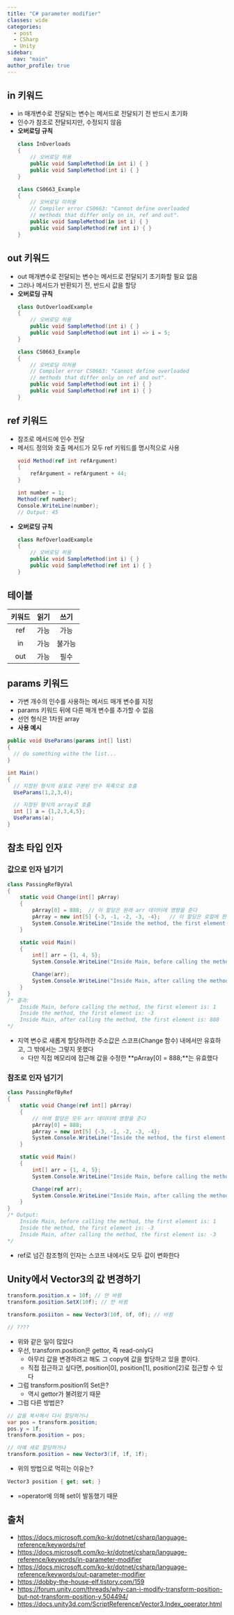 ```yaml
---
title: "C# parameter modifier"
classes: wide
categories: 
  - post
  - CSharp
  - Unity
sidebar:
  nav: "main"
author_profile: true
---
```

   

## in 키워드
* in 매개변수로 전달되는 변수는 메서드로 전달되기 전 반드시 초기화
* 인수가 참조로 전달되지만, 수정되지 않음
* **오버로딩 규칙**
  ```csharp
  class InOverloads
  {
      // 오버로딩 허용
      public void SampleMethod(in int i) { }
      public void SampleMethod(int i) { }
  }

  class CS0663_Example
  {
      // 오버로딩 미허용
      // Compiler error CS0663: "Cannot define overloaded
      // methods that differ only on in, ref and out".
      public void SampleMethod(in int i) { }
      public void SampleMethod(ref int i) { }
  }
  ```

## out 키워드
* out 매개변수로 전달되는 변수는 메서드로 전달되기 초기화할 필요 없음
* 그러나 메서드가 반환되기 전, 반드시 값을 할당
* **오버로딩 규칙**
  ```csharp
  class OutOverloadExample
  {
      // 오버로딩 허용
      public void SampleMethod(int i) { }
      public void SampleMethod(out int i) => i = 5;
  }

  class CS0663_Example
  {
      // 오버로딩 미허용
      // Compiler error CS0663: "Cannot define overloaded
      // methods that differ only on ref and out".
      public void SampleMethod(out int i) { }
      public void SampleMethod(ref int i) { }
  }
  ```

## ref 키워드  
* 참조로 메서드에 인수 전달
* 메서드 정의와 호출 메서드가 모두 ref 키워드를 명시적으로 사용
  ```csharp
  void Method(ref int refArgument)
  {
      refArgument = refArgument + 44;
  }

  int number = 1;
  Method(ref number);
  Console.WriteLine(number);
  // Output: 45
  ```
* **오버로딩 규칙**
  ```csharp
  class RefOverloadExample
  {
      // 오버로딩 허용
      public void SampleMethod(int i) { }
      public void SampleMethod(ref int i) { }
  }
  ```

## 테이블

|키워드|읽기|쓰기|
|:---:|:---:|:---:|
|ref|가능|가능|
|in|가능|불가능|
|out|가능|필수|

## params 키워드
* 가변 개수의 인수를 사용하는 메서드 매개 변수를 지정
* params 키워드 뒤에 다른 매개 변수를 추가할 수 없음
* 선언 형식은 1차원 array
* **사용 예시**

```csharp
public void UseParams(params int[] list) 
{
  // do something withe the list...
}

int Main()
{
  // 지정된 형식의 쉼표로 구분된 인수 목록으로 호출
  UseParams(1,2,3,4);

  // 지정된 형식의 array로 호출
  int [] a = {1,2,3,4,5};
  UseParams(a);
}
```

## 참초 타입 인자
### 값으로 인자 넘기기

```csharp
class PassingRefByVal
{
    static void Change(int[] pArray)
    {
        pArray[0] = 888;  // 이 할당은 원래 arr 데이터에 영향을 준다
        pArray = new int[5] {-3, -1, -2, -3, -4};   // 이 할당은 로컬에 한정된다
        System.Console.WriteLine("Inside the method, the first element is: {0}", pArray[0]);
    }

    static void Main()
    {
        int[] arr = {1, 4, 5};
        System.Console.WriteLine("Inside Main, before calling the method, the first element is: {0}", arr [0]);

        Change(arr);
        System.Console.WriteLine("Inside Main, after calling the method, the first element is: {0}", arr [0]);
    }
}
/* 결과:
    Inside Main, before calling the method, the first element is: 1
    Inside the method, the first element is: -3
    Inside Main, after calling the method, the first element is: 888
*/
```

* 지역 변수로 새롭게 할당하려한 주소값은 스코프(Change 함수) 내에서만 유효하고, 그 밖에서는 그렇지 못했다
  * 다만 직접 메모리에 접근해 값을 수정한 **pArray[0] = 888;**는 유효했다

### 참조로 인자 넘기기

```csharp
class PassingRefByRef
{
    static void Change(ref int[] pArray)
    {
        // 아래 할당은 모두 arr 데이터에 영향을 준다
        pArray[0] = 888;
        pArray = new int[5] {-3, -1, -2, -3, -4};
        System.Console.WriteLine("Inside the method, the first element is: {0}", pArray[0]);
    }

    static void Main()
    {
        int[] arr = {1, 4, 5};
        System.Console.WriteLine("Inside Main, before calling the method, the first element is: {0}", arr[0]);

        Change(ref arr);
        System.Console.WriteLine("Inside Main, after calling the method, the first element is: {0}", arr[0]);
    }
}
/* Output:
    Inside Main, before calling the method, the first element is: 1
    Inside the method, the first element is: -3
    Inside Main, after calling the method, the first element is: -3
*/
```

* ref로 넘긴 참조형의 인자는 스코프 내에서도 모두 값이 변화한다

## Unity에서 Vector3의 값 변경하기

```csharp
transform.position.x = 10f; // 안 바뀜
transform.position.SetX(10f); // 안 바뀜

transform.posiiton = new Vector3(10f, 0f, 0f); // 바뀜

// ????
```

* 위와 같은 일이 많았다
* 우선, transform.position은 gettor, 즉 read-only다
  * 아무리 값을 변경하려고 해도 그 copy에 값을 할당하고 있을 뿐이다.
  * 직접 접근하고 싶다면, position[0], position[1], position[2]로 접근할 수 있다
* 그럼 transform.position의 Set은?
  * 역시 gettor가 불려왔기 때문
* 그럼 다른 방법은?

```csharp
// 값을 복사해서 다시 할당하거나
var pos = transform.position;
pos.y = 1f;
transform.position = pos;

// 아예 새로 할당하거나
transform.position = new Vector3(1f, 1f, 1f);
```

* 위의 방법으로 먹히는 이유는?

```csharp
Vector3 position { get; set; }
```

* =operator에 의해 set이 발동했기 때문

## 출처
* <https://docs.microsoft.com/ko-kr/dotnet/csharp/language-reference/keywords/ref>
* <https://docs.microsoft.com/ko-kr/dotnet/csharp/language-reference/keywords/in-parameter-modifier>
* <https://docs.microsoft.com/ko-kr/dotnet/csharp/language-reference/keywords/out-parameter-modifier>
* <https://dobby-the-house-elf.tistory.com/159>
* <https://forum.unity.com/threads/why-can-i-modify-transform-position-but-not-transform-position-y.504494/>
* <https://docs.unity3d.com/ScriptReference/Vector3.Index_operator.html>